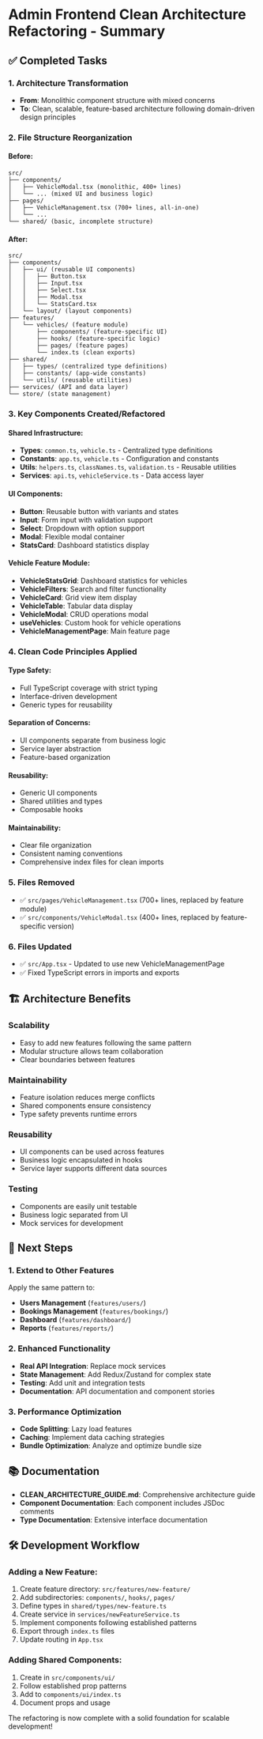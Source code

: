 # Admin Frontend Clean Architecture Refactoring - Summary

## ✅ Completed Tasks

### 1. Architecture Transformation
- **From**: Monolithic component structure with mixed concerns
- **To**: Clean, scalable, feature-based architecture following domain-driven design principles

### 2. File Structure Reorganization

#### Before:
```
src/
├── components/
│   ├── VehicleModal.tsx (monolithic, 400+ lines)
│   └── ... (mixed UI and business logic)
├── pages/
│   ├── VehicleManagement.tsx (700+ lines, all-in-one)
│   └── ...
└── shared/ (basic, incomplete structure)
```

#### After:
```
src/
├── components/
│   ├── ui/ (reusable UI components)
│   │   ├── Button.tsx
│   │   ├── Input.tsx
│   │   ├── Select.tsx
│   │   ├── Modal.tsx
│   │   └── StatsCard.tsx
│   └── layout/ (layout components)
├── features/
│   └── vehicles/ (feature module)
│       ├── components/ (feature-specific UI)
│       ├── hooks/ (feature-specific logic)
│       ├── pages/ (feature pages)
│       └── index.ts (clean exports)
├── shared/
│   ├── types/ (centralized type definitions)
│   ├── constants/ (app-wide constants)
│   └── utils/ (reusable utilities)
├── services/ (API and data layer)
└── store/ (state management)
```

### 3. Key Components Created/Refactored

#### Shared Infrastructure:
- **Types**: `common.ts`, `vehicle.ts` - Centralized type definitions
- **Constants**: `app.ts`, `vehicle.ts` - Configuration and constants
- **Utils**: `helpers.ts`, `classNames.ts`, `validation.ts` - Reusable utilities
- **Services**: `api.ts`, `vehicleService.ts` - Data access layer

#### UI Components:
- **Button**: Reusable button with variants and states
- **Input**: Form input with validation support
- **Select**: Dropdown with option support
- **Modal**: Flexible modal container
- **StatsCard**: Dashboard statistics display

#### Vehicle Feature Module:
- **VehicleStatsGrid**: Dashboard statistics for vehicles
- **VehicleFilters**: Search and filter functionality
- **VehicleCard**: Grid view item display
- **VehicleTable**: Tabular data display
- **VehicleModal**: CRUD operations modal
- **useVehicles**: Custom hook for vehicle operations
- **VehicleManagementPage**: Main feature page

### 4. Clean Code Principles Applied

#### Type Safety:
- Full TypeScript coverage with strict typing
- Interface-driven development
- Generic types for reusability

#### Separation of Concerns:
- UI components separate from business logic
- Service layer abstraction
- Feature-based organization

#### Reusability:
- Generic UI components
- Shared utilities and types
- Composable hooks

#### Maintainability:
- Clear file organization
- Consistent naming conventions
- Comprehensive index files for clean imports

### 5. Files Removed
- ✅ `src/pages/VehicleManagement.tsx` (700+ lines, replaced by feature module)
- ✅ `src/components/VehicleModal.tsx` (400+ lines, replaced by feature-specific version)

### 6. Files Updated
- ✅ `src/App.tsx` - Updated to use new VehicleManagementPage
- ✅ Fixed TypeScript errors in imports and exports

## 🏗️ Architecture Benefits

### Scalability
- Easy to add new features following the same pattern
- Modular structure allows team collaboration
- Clear boundaries between features

### Maintainability
- Feature isolation reduces merge conflicts
- Shared components ensure consistency
- Type safety prevents runtime errors

### Reusability
- UI components can be used across features
- Business logic encapsulated in hooks
- Service layer supports different data sources

### Testing
- Components are easily unit testable
- Business logic separated from UI
- Mock services for development

## 🚀 Next Steps

### 1. Extend to Other Features
Apply the same pattern to:
- **Users Management** (`features/users/`)
- **Bookings Management** (`features/bookings/`)
- **Dashboard** (`features/dashboard/`)
- **Reports** (`features/reports/`)

### 2. Enhanced Functionality
- **Real API Integration**: Replace mock services
- **State Management**: Add Redux/Zustand for complex state
- **Testing**: Add unit and integration tests
- **Documentation**: API documentation and component stories

### 3. Performance Optimization
- **Code Splitting**: Lazy load features
- **Caching**: Implement data caching strategies
- **Bundle Optimization**: Analyze and optimize bundle size

## 📚 Documentation
- **CLEAN_ARCHITECTURE_GUIDE.md**: Comprehensive architecture guide
- **Component Documentation**: Each component includes JSDoc comments
- **Type Documentation**: Extensive interface documentation

## 🛠️ Development Workflow

### Adding a New Feature:
1. Create feature directory: `src/features/new-feature/`
2. Add subdirectories: `components/`, `hooks/`, `pages/`
3. Define types in `shared/types/new-feature.ts`
4. Create service in `services/newFeatureService.ts`
5. Implement components following established patterns
6. Export through `index.ts` files
7. Update routing in `App.tsx`

### Adding Shared Components:
1. Create in `src/components/ui/`
2. Follow established prop patterns
3. Add to `components/ui/index.ts`
4. Document props and usage

The refactoring is now complete with a solid foundation for scalable development!
